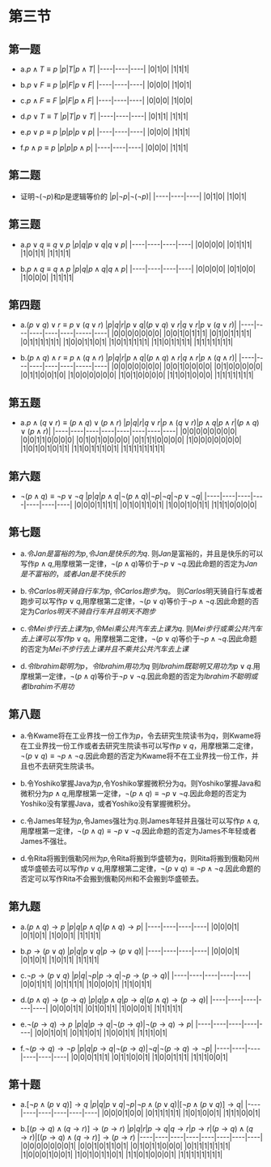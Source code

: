 # 第三节

## 第一题

* a.$p \wedge T \equiv p$
  |$p$|$T$|$p \wedge T$|
  |----|----|----|
  |0|1|0|
  |1|1|1|

* b.$p \vee F \equiv p$
  |$p$|$F$|$p \vee F$|
  |----|----|----|
  |0|0|0|
  |1|0|1|

* c.$p \wedge F \equiv F$
  |$p$|$F$|$p \wedge F$|
  |----|----|----|
  |0|0|0|
  |1|0|0|

* d.$p \vee T \equiv T$
  |$p$|$T$|$p \vee T$|
  |----|----|----|
  |0|1|1|
  |1|1|1|

* e.$p \vee p \equiv p$
  |$p$|$p$|$p \vee p$|
  |----|----|----|
  |0|0|0|
  |1|1|1|

* f.$p \wedge p \equiv p$
  |$p$|$p$|$p \wedge p$|
  |----|----|----|
  |0|0|0|
  |1|1|1|

## 第二题

* 证明$\neg (\neg p)$和$p$是逻辑等价的
  |$p$|$\neg p$|$\neg (\neg p)$|
  |----|----|----|
  |0|1|0|
  |1|0|1|

## 第三题

* a.$p \vee q \equiv q \vee p$
  |$p$|$q$|$p \vee q$|$q \vee p$|
  |----|----|----|----|
  |0|0|0|0|
  |0|1|1|1|
  |1|0|1|1|
  |1|1|1|1|

* b.$p \wedge q \equiv q \wedge p$
  |$p$|$q$|$p \wedge q$|$q \wedge p$|
  |----|----|----|----|
  |0|0|0|0|
  |0|1|0|0|
  |1|0|0|0|
  |1|1|1|1|

## 第四题

* a.$(p \vee q) \vee r \equiv p \vee (q \vee r)$
  |$p$|$q$|$r$|$p \vee q$|$(p \vee q) \vee r$|$q \vee r$|$p \vee (q \vee r)$|
  |----|----|----|----|----|-----|----|
  |0|0|0|0|0|0|0|
  |0|0|1|0|1|1|1|
  |0|1|0|1|1|1|1|
  |0|1|1|1|1|1|1|
  |1|0|0|1|1|0|1|
  |1|0|1|1|1|1|1|
  |1|1|0|1|1|1|1|
  |1|1|1|1|1|1|1|

* b.$(p \wedge q) \wedge r \equiv p \wedge (q \wedge r)$
  |$p$|$q$|$r$|$p \wedge q$|$(p \wedge q) \wedge r$|$q \wedge r$|$p \wedge (q \wedge r)$|
  |----|----|----|----|----|-----|----|
  |0|0|0|0|0|0|0|
  |0|0|1|0|0|0|0|
  |0|1|0|0|0|0|0|
  |0|1|1|0|0|1|0|
  |1|0|0|0|0|0|0|
  |1|0|1|0|0|0|0|
  |1|1|0|1|0|0|0|
  |1|1|1|1|1|1|1|

## 第五题

* a.$p \wedge (q \vee r) \equiv (p \wedge q) \vee (p \wedge r)$
  |$p$|$q$|$r$|$q \vee r$|$p \wedge (q \vee r)$|$p \wedge q$|$p \wedge r$|$(p \wedge q) \vee (p \wedge r)$|
  |----|----|----|----|----|----|----|----|
  |0|0|0|0|0|0|0|0|
  |0|0|1|1|0|0|0|0|
  |0|1|0|1|0|0|0|0|
  |0|1|1|1|0|0|0|0|
  |1|0|0|0|0|0|0|0|
  |1|0|1|0|1|0|1|1|
  |1|1|0|1|1|1|0|1|
  |1|1|1|1|1|1|1|1|

## 第六题

* $\neg (p \wedge q) \equiv \neg p \vee \neg q$
  |$p$|$q$|$p \wedge q$|$\neg (p \wedge q)$|$\neg p$|$\neg q$|$\neg p \vee \neg q$|
  |----|----|----|----|----|----|----|
  |0|0|0|1|1|1|1|
  |0|1|0|1|1|0|1|
  |1|0|0|1|0|1|1|
  |1|1|1|0|0|0|0|

## 第七题

* a.$令Jan是富裕的为p$,$令Jan是快乐的为q$.
则$Jan$是富裕的，并且是快乐的可以写作$p \wedge q$,用摩根第一定律，$\neg (p \wedge q)$等价于$\neg p \vee \neg q$.因此命题的否定为$Jan是不富裕的，或者Jan是不快乐的$

* b.$令Carlos明天骑自行车为p,令Carlos跑步为q$。
则$Carlos$明天骑自行车或者跑步可以写作$p \vee q$,用摩根第二定律，$\neg (p \vee q)$等价于$\neg p \wedge \neg q$.因此命题的否定为$Carlos明天不骑自行车并且明天不跑步$

* c.$令Mei步行去上课为p$,$令Mei乘公共汽车去上课为q$.
则$Mei步行或乘公共汽车去上课可以写作p \vee q$。用摩根第二定律，$\neg (p \vee q)$等价于$\neg p \wedge \neg q$.因此命题的否定为$Mei不步行去上课并且不乘共公共汽车去上课$

* d.$令Ibrahim聪明为p，令Ibrahim用功为q$
则$Ibrahim既聪明又用功为p \vee q$.用摩根第一定律，$\neg (p \wedge q)$等价于$\neg p \vee \neg q$.因此命题的否定为$Ibrahim不聪明或者Ibrahim不用功$

## 第八题

* a.令Kwame将在工业界找一份工作为$p$，令去研究生院读书为$q$，则Kwame将在工业界找一份工作或者去研究生院读书可以写作$p \vee q$，用摩根第二定律，$\neg (p \vee q) \equiv \neg p \wedge \neg q$.因此命题的否定为Kwame将不在工业界找一份工作，并且也不去研究生院读书。

* b.令Yoshiko掌握Java为$p$,令Yoshiko掌握微积分为$q$。则Yoshiko掌握Java和微积分为$p \wedge q$,用摩根第一定律，$\neg (p \wedge q) \equiv \neg p \vee \neg q$.因此命题的否定为Yoshiko没有掌握Java，或者Yoshiko没有掌握微积分。

* c.令James年轻为$p$,令James强壮为$q$.则James年轻并且强壮可以写作$p \wedge q$,用摩根第一定律，$\neg (p \wedge q) \equiv \neg p \vee \neg q$.因此命题的否定为James不年轻或者James不强壮。

* d.令Rita将搬到俄勒冈州为$p$,令Rita将搬到华盛顿为$q$，则Rita将搬到俄勒冈州或华盛顿去可以写作$p \vee q$,用摩根第二定律，$\neg (p \vee q) \equiv \neg p \wedge \neg q$.因此命题的否定可以写作Rita不会搬到俄勒冈州和不会搬到华盛顿去。

## 第九题

* a.$(p \wedge q) \rightarrow p$
  |$p$|$q$|$p \wedge q$|$(p \wedge q) \rightarrow p$|
  |----|----|----|----|
  |0|0|0|1|
  |0|1|0|1|
  |1|0|0|1|
  |1|1|1|1|

* b.$p \rightarrow (p \vee q)$
  |$p$|$q$|$p \vee q$|$p \rightarrow (p \vee q)$|
  |----|----|----|----|
  |0|0|0|1|
  |0|1|0|1|
  |1|0|1|1|
  |1|1|1|1|

* c.$\neg p \rightarrow (p \vee q)$
  |$p$|$q$|$\neg p$|$p \rightarrow q$|$\neg p \rightarrow (p \rightarrow q)$|
  |----|----|----|----|----|
  |0|0|1|1|1|
  |0|1|1|1|1|
  |1|0|0|0|1|
  |1|1|0|1|1|

* d.$(p \wedge q) \rightarrow (p \rightarrow q)$
  |$p$|$q$|$p \wedge q$|$p \rightarrow q$|$(p \wedge q) \rightarrow (p \rightarrow q)$|
  |----|----|----|----|----|
  |0|0|0|1|1|
  |0|1|0|1|1|
  |1|0|0|0|1|
  |1|1|1|1|1|
  
* e.$\neg (p \rightarrow q) \rightarrow p$
  |$p$|$q$|$p \rightarrow q$|$\neg (p \rightarrow q)$|$\neg (p \rightarrow q) \rightarrow p$|
  |----|----|----|----|----|
  |0|0|1|0|1|
  |0|1|1|0|1|
  |1|0|0|1|1|
  |1|1|1|0|1|

* f.$\neg (p \rightarrow q) \rightarrow \neg p$
  |$p$|$q$|$p \rightarrow q$|$\neg (p \rightarrow q)$|$\neg q$|$\neg (p \rightarrow q) \rightarrow \neg p$|
  |----|----|----|----|----|----|
  |0|0|0|1|1|1|
  |0|1|1|0|0|1|
  |1|0|0|1|1|1|
  |1|1|1|0|0|1|

## 第十题

* a.$[\neg p \wedge (p \vee q)] \rightarrow q$
  |$p$|$q$|$p \vee q$|$\neg p$|$\neg p \wedge (p \vee q)$|$[\neg p \wedge (p \vee q) ] \rightarrow q$|
  |----|----|----|----|----|----|
  |0|0|0|1|0|0|
  |0|1|1|1|1|1|
  |1|0|1|0|0|1|
  |1|1|1|0|0|1|

* b.$[(p \rightarrow q) \wedge (q \rightarrow r)] \rightarrow (p \rightarrow r)$
  |$p$|$q$|$r$|$p \rightarrow q$|$q \rightarrow r$|$p \rightarrow r$|$(p \rightarrow q) \wedge (q \rightarrow r)$|$[(p \rightarrow q) \wedge (q \rightarrow r)] \rightarrow (p \rightarrow r)$
  |----|----|----|----|----|----|----|----|
  |0|0|0|0|0|0|0|1|
  |0|0|1|0|1|1|0|1|
  |0|1|0|1|1|0|0|0|
  |0|1|1|1|1|1|1|1|
  |1|0|0|0|1|0|0|1|
  |1|0|1|0|1|1|0|1|
  |1|1|0|1|0|0|0|1|
  |1|1|1|1|1|1|1|1|
  
